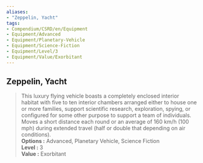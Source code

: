 ```yaml
---
aliases:
- "Zeppelin, Yacht"
tags:
- Compendium/CSRD/en/Equipment
- Equipment/Advanced
- Equipment/Planetary-Vehicle
- Equipment/Science-Fiction
- Equipment/Level/3
- Equipment/Value/Exorbitant
---
```


  
## Zeppelin, Yacht  
  
>This luxury flying vehicle boasts a completely enclosed interior habitat with five to ten interior chambers arranged either to house one or more families, support scientific research, exploration, spying, or configured for some other purpose to support a team of individuals. Moves a short distance each round or an average of 160 km/h (100 mph) during extended travel (half or double that depending on air conditions).  
> **Options :** Advanced, Planetary Vehicle, Science Fiction  
> **Level :** 3  
> **Value :** Exorbitant